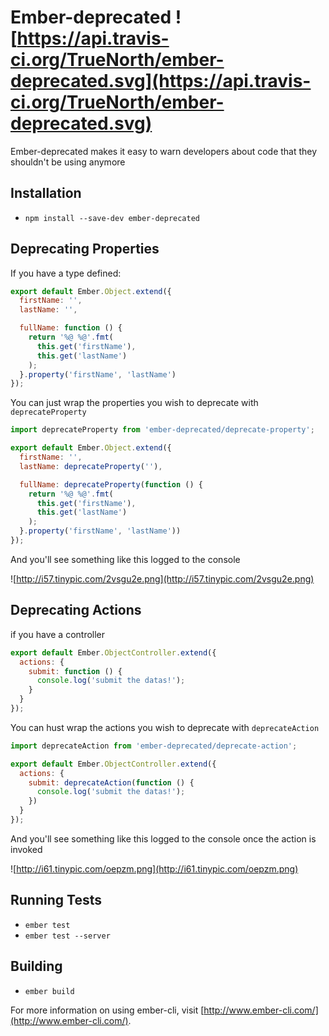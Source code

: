 # Ember-deprecated ![https://api.travis-ci.org/TrueNorth/ember-deprecated.svg](https://api.travis-ci.org/TrueNorth/ember-deprecated.svg)

Ember-deprecated makes it easy to warn developers about code that they shouldn't be using anymore

## Installation

* `npm install --save-dev ember-deprecated`

## Deprecating Properties

If you have a type defined:
````js
export default Ember.Object.extend({
  firstName: '',
  lastName: '',

  fullName: function () {
    return '%@ %@'.fmt(
      this.get('firstName'),
      this.get('lastName')
    );
  }.property('firstName', 'lastName')  
});
````
You can just wrap the properties you wish to deprecate with `deprecateProperty`
````js
import deprecateProperty from 'ember-deprecated/deprecate-property';

export default Ember.Object.extend({
  firstName: '',
  lastName: deprecateProperty(''),

  fullName: deprecateProperty(function () {
    return '%@ %@'.fmt(
      this.get('firstName'),
      this.get('lastName')
    );
  }.property('firstName', 'lastName'))
});
````
And you'll see something like this logged to the console

![http://i57.tinypic.com/2vsgu2e.png](http://i57.tinypic.com/2vsgu2e.png)

## Deprecating Actions
if you have a controller
````js
export default Ember.ObjectController.extend({
  actions: {
    submit: function () {
      console.log('submit the datas!');
    }
  }
});
````
You can hust wrap the actions you wish to deprecate with `deprecateAction`
````js
import deprecateAction from 'ember-deprecated/deprecate-action';

export default Ember.ObjectController.extend({
  actions: {
    submit: deprecateAction(function () {
      console.log('submit the datas!');
    })
  }
});
````
And you'll see something like this logged to the console once the action is invoked

![http://i61.tinypic.com/oepzm.png](http://i61.tinypic.com/oepzm.png)

## Running Tests

* `ember test`
* `ember test --server`

## Building

* `ember build`

For more information on using ember-cli, visit [http://www.ember-cli.com/](http://www.ember-cli.com/).
